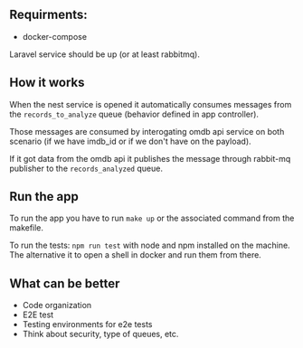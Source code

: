 ## Requirments:

- docker-compose

Laravel service should be up (or at least rabbitmq).

## How it works

When the nest service is opened it automatically consumes messages from the ``records_to_analyze`` queue (behavior defined in app controller).

Those messages are consumed by interogating omdb api service on both scenario (if we have imdb_id or if we don't have on the payload).

If it got data from the omdb api it publishes the message through rabbit-mq publisher to the ``records_analyzed`` queue.

## Run the app

To run the app you have to run ``make up`` or the associated command from the makefile.

To run the tests: ``npm run test`` with node and npm installed on the machine.
The alternative it to open a shell in docker and run them from there.

## What can be better

- Code organization
- E2E test
- Testing environments for e2e tests
- Think about security, type of queues, etc.
